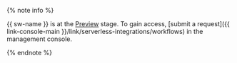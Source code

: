 {% note info %}

{{ sw-name }} is at the [Preview](../../overview/concepts/launch-stages.md) stage. To gain access, [submit a request]({{ link-console-main }}/link/serverless-integrations/workflows) in the management console.

{% endnote %}